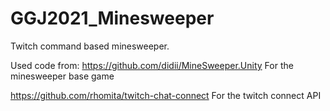 # GGJ2021_Minesweeper

Twitch command based minesweeper. 

Used code from:
https://github.com/didii/MineSweeper.Unity
For the minesweeper base game

https://github.com/rhomita/twitch-chat-connect
For the twitch connect API 
